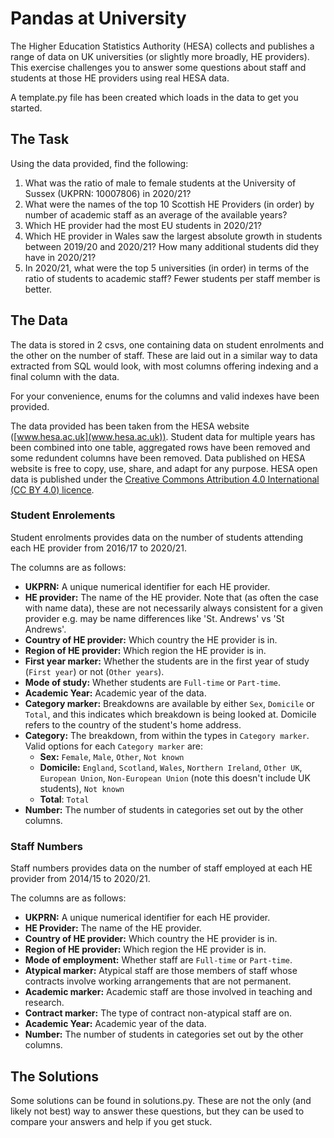 # Pandas at University

The Higher Education Statistics Authority (HESA) collects and publishes a range of data on UK universities (or slightly more broadly, HE providers). This exercise challenges you to answer some questions about staff and students at those HE providers using real HESA data.

A template.py file has been created which loads in the data to get you started.

## The Task

Using the data provided, find the following:

1. What was the ratio of male to female students at the University of Sussex (UKPRN: 10007806) in 2020/21?
1. What were the names of the top 10 Scottish HE Providers (in order) by number of academic staff as an average of the available years?
1. Which HE provider had the most EU students in 2020/21?
1. Which HE provider in Wales saw the largest absolute growth in students between 2019/20 and 2020/21? How many additional students did they have in 2020/21?
1. In 2020/21, what were the top 5 universities (in order) in terms of the ratio of  students to academic staff? Fewer students per staff member is better.

## The Data

The data is stored in 2 csvs, one containing data on student enrolments and the other on the number of staff. These are laid out in a similar way to data extracted from SQL would look, with most columns offering indexing and a final column with the data.

For your convenience, enums for the columns and valid indexes have been provided.

The data provided has been taken from the HESA website ([www.hesa.ac.uk](www.hesa.ac.uk)). Student data for multiple years has been combined into one table, aggregated rows have been removed and some redundent columns have been removed. Data published on HESA website is free to copy, use, share, and adapt for any purpose. HESA open data is published under the [Creative Commons Attribution 4.0 International (CC BY 4.0) licence](https://creativecommons.org/licenses/by/4.0/).

### Student Enrolements

Student enrolments provides data on the number of students attending each HE provider from 2016/17 to 2020/21.

The columns are as follows:
- **UKPRN:** A unique numerical identifier for each HE provider.
- **HE provider:** The name of the HE provider. Note that (as often the case with name data), these are not necessarily always consistent for a given provider e.g. may be name differences like 'St. Andrews' vs 'St Andrews'.
- **Country of HE provider:** Which country the HE provider is in.
- **Region of HE provider:** Which region the HE provider is in.
- **First year marker:** Whether the students are in the first year of study (`First year`) or not (`Other years`).
- **Mode of study:** Whether students are `Full-time` or `Part-time`.
- **Academic Year:** Academic year of the data.
- **Category marker:** Breakdowns are available by either `Sex`, `Domicile` or `Total`, and this indicates which breakdown is being looked at. Domicile refers to the country of the student's home address.
- **Category:** The breakdown, from within the types in `Category marker`. Valid options for each `Category marker` are:
    - **Sex:** `Female`, `Male`, `Other`, `Not known`
    - **Domicile:** `England`, `Scotland`, `Wales`, `Northern Ireland`, `Other UK`, `European Union`, `Non-European Union` (note this doesn't include UK students), `Not known `
    - **Total**: `Total`
- **Number:** The number of students in categories set out by the other columns.

### Staff Numbers

Staff numbers provides data on the number of staff employed at each HE provider from 2014/15 to 2020/21. 

The columns are as follows:
- **UKPRN:** A unique numerical identifier for each HE provider.
- **HE Provider:** The name of the HE provider.
- **Country of HE provider:** Which country the HE provider is in.
- **Region of HE provider:** Which region the HE provider is in.
- **Mode of employment:** Whether staff are `Full-time` or `Part-time`.
- **Atypical marker:** Atypical staff are those members of staff whose contracts involve working arrangements that are not permanent.
- **Academic marker:** Academic staff are those involved in teaching and research. 
- **Contract marker:** The type of contract non-atypical staff are on.
- **Academic Year:** Academic year of the data.
- **Number:** The number of students in categories set out by the other columns.

## The Solutions

Some solutions can be found in solutions.py. These are not the only (and likely not best) way to answer these questions, but they can be used to compare your answers and help if you get stuck.